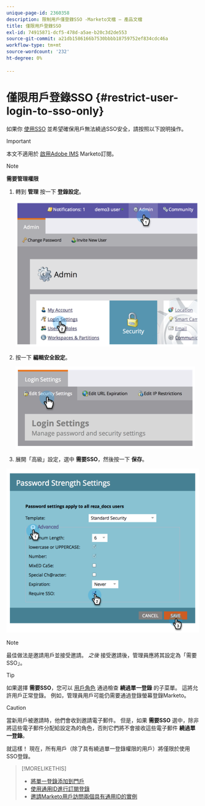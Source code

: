 ```yaml
---
unique-page-id: 2360358
description: 限制用戶僅登錄SSO -Marketo文檔 — 產品文檔
title: 僅限用戶登錄SSO
exl-id: 74915871-dcf5-478d-a5ae-b20c3d2de553
source-git-commit: a21db1586166b7530bbbb18759752ef834cdc46a
workflow-type: tm+mt
source-wordcount: '232'
ht-degree: 0%

---
```


# 僅限用戶登錄SSO {#restrict-user-login-to-sso-only}

如果你 [使用SSO](/help/marketo/product-docs/administration/additional-integrations/add-single-sign-on-to-a-portal.md) 並希望確保用戶無法繞過SSO安全，請按照以下說明操作。

>[!IMPORTANT]
>
>本文不適用於 [啟用Adobe IMS](/help/marketo/product-docs/administration/marketo-with-adobe-identity/overview.md) Marketo訂閱。

>[!NOTE]
>
>**需要管理權限**

1. 轉到 **管理** 按一下 **登錄設定**。

   ![](assets/image2014-9-24-14-3a44-3a40.png)

1. 按一下 **編輯安全設定**。

   ![](assets/image2014-9-24-14-3a44-3a53.png)

1. 展開「高級」設定，選中 **需要SSO**，然後按一下 **保存**。

![](assets/image2014-9-24-14-3a45-3a6.png)

>[!NOTE]
>
>最佳做法是邀請用戶並接受邀請。 _之後_ 接受邀請後，管理員應將其設定為「需要SSO」。

>[!TIP]
>
>如果選擇 **需要SSO**，您可以 [用戶角色](/help/marketo/product-docs/administration/users-and-roles/create-delete-edit-and-change-a-user-role.md) 通過檢查 **繞過單一登錄** 的子菜單。 這將允許用戶正常登錄。 例如，管理員用戶可能仍需要通過登錄螢幕登錄Marketo。

>[!CAUTION]
>
>當新用戶被邀請時，他們會收到邀請電子郵件。 但是，如果 **需要SSO** 選中，除非將這些電子郵件分配給設定為的角色，否則它們將不會接收這些電子郵件 **繞過單一登錄**。

就這樣！ 現在，所有用戶（除了具有繞過單一登錄權限的用戶）將僅限於使用SSO登錄。

>[!MORELIKETHIS]
>
>* [將單一登錄添加到門戶](/help/marketo/product-docs/administration/additional-integrations/add-single-sign-on-to-a-portal.md)
>* [使用通用ID進行訂閱登錄](/help/marketo/product-docs/administration/settings/using-a-universal-id-for-subscription-login.md)
>* [邀請Marketo用戶訪問兩個具有通用ID的實例](https://nation.marketo.com/t5/Knowledgebase/Inviting-Marketo-Users-to-Two-Instances-with-Universal-ID-UID/ta-p/251122)

